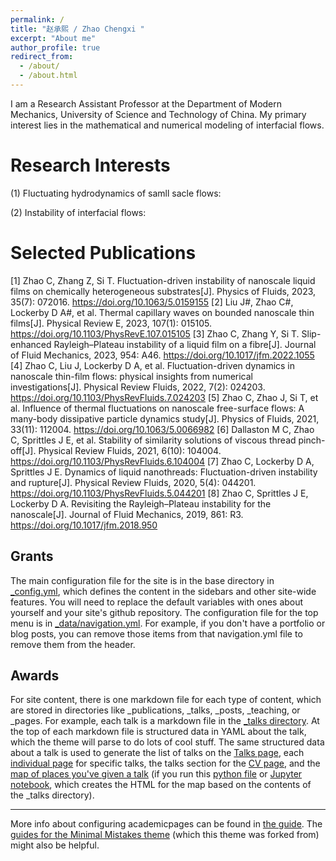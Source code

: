 ```yaml
---
permalink: /
title: "赵承熙 / Zhao Chengxi "
excerpt: "About me"
author_profile: true
redirect_from: 
  - /about/
  - /about.html
---
```


I am a Research Assistant Professor at the Department of Modern Mechanics, University of Science and Technology of China. My primary interest lies in the mathematical and numerical modeling of interfacial flows.

Research Interests
======
(1) Fluctuating hydrodynamics of samll sacle flows:

(2) Instability of interfacial flows:

Selected Publications
======
[1] Zhao C, Zhang Z, Si T. Fluctuation-driven instability of nanoscale liquid films on chemically heterogeneous substrates[J]. Physics of Fluids, 2023, 35(7): 072016.
https://doi.org/10.1063/5.0159155
[2] Liu J#, Zhao C#, Lockerby D A#, et al. Thermal capillary waves on bounded nanoscale thin films[J]. Physical Review E, 2023, 107(1): 015105.
https://doi.org/10.1103/PhysRevE.107.015105
[3] Zhao C, Zhang Y, Si T. Slip-enhanced Rayleigh–Plateau instability of a liquid film on a fibre[J]. Journal of Fluid Mechanics, 2023, 954: A46.
https://doi.org/10.1017/jfm.2022.1055
[4] Zhao C, Liu J, Lockerby D A, et al. Fluctuation-driven dynamics in nanoscale thin-film flows: physical insights from numerical investigations[J]. Physical Review Fluids, 2022, 7(2): 024203.
https://doi.org/10.1103/PhysRevFluids.7.024203
[5] Zhao C, Zhao J, Si T, et al. Influence of thermal fluctuations on nanoscale free-surface flows: A many-body dissipative particle dynamics study[J]. Physics of Fluids, 2021, 33(11): 112004.
https://doi.org/10.1063/5.0066982
[6] Dallaston M C, Zhao C, Sprittles J E, et al. Stability of similarity solutions of viscous thread pinch-off[J]. Physical Review Fluids, 2021, 6(10): 104004.
https://doi.org/10.1103/PhysRevFluids.6.104004
[7] Zhao C, Lockerby D A, Sprittles J E. Dynamics of liquid nanothreads: Fluctuation-driven instability and rupture[J]. Physical Review Fluids, 2020, 5(4): 044201.
https://doi.org/10.1103/PhysRevFluids.5.044201
[8] Zhao C, Sprittles J E, Lockerby D A. Revisiting the Rayleigh–Plateau instability for the nanoscale[J]. Journal of Fluid Mechanics, 2019, 861: R3.
https://doi.org/10.1017/jfm.2018.950

Grants
------
The main configuration file for the site is in the base directory in [_config.yml](https://github.com/academicpages/academicpages.github.io/blob/master/_config.yml), which defines the content in the sidebars and other site-wide features. You will need to replace the default variables with ones about yourself and your site's github repository. The configuration file for the top menu is in [_data/navigation.yml](https://github.com/academicpages/academicpages.github.io/blob/master/_data/navigation.yml). For example, if you don't have a portfolio or blog posts, you can remove those items from that navigation.yml file to remove them from the header. 

Awards
------
For site content, there is one markdown file for each type of content, which are stored in directories like _publications, _talks, _posts, _teaching, or _pages. For example, each talk is a markdown file in the [_talks directory](https://github.com/academicpages/academicpages.github.io/tree/master/_talks). At the top of each markdown file is structured data in YAML about the talk, which the theme will parse to do lots of cool stuff. The same structured data about a talk is used to generate the list of talks on the [Talks page](https://academicpages.github.io/talks), each [individual page](https://academicpages.github.io/talks/2012-03-01-talk-1) for specific talks, the talks section for the [CV page](https://academicpages.github.io/cv), and the [map of places you've given a talk](https://academicpages.github.io/talkmap.html) (if you run this [python file](https://github.com/academicpages/academicpages.github.io/blob/master/talkmap.py) or [Jupyter notebook](https://github.com/academicpages/academicpages.github.io/blob/master/talkmap.ipynb), which creates the HTML for the map based on the contents of the _talks directory).


------
More info about configuring academicpages can be found in [the guide](https://academicpages.github.io/markdown/). The [guides for the Minimal Mistakes theme](https://mmistakes.github.io/minimal-mistakes/docs/configuration/) (which this theme was forked from) might also be helpful.
